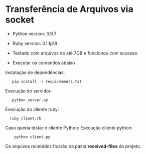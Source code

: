 # Transferência de Arquivos via socket

- Python version: 3.9.7
- Ruby version: 3.1.1p18
- Testado com arquivos de até 7GB e funcionou com sucesso.



- Executar os comandos abaixo

Instalação de dependências:

```
   pip install -r requirements.txt
```

Execução do servidor:

```
   python server.py
```

Execução do cliente ruby:

```
  ruby client.rb
```

Caso queria testar o cliente Python:
Execução cliente python:

```
    python client.py
```

Os arquivos recebidos ficarão na pasta <strong>received-files</strong> do projeto.
